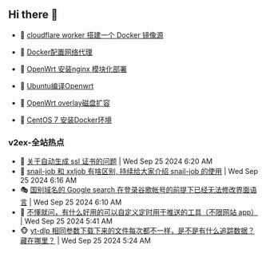 ## Hi there 👋

<!--
**dkyg666/dkyg666** is a ✨ _special_ ✨ repository because its `README.md` (this file) appears on your GitHub profile.

Here are some ideas to get you started:

- 🔭 I’m currently working on ...
- 🌱 I’m currently learning ...
- 👯 I’m looking to collaborate on ...
- 🤔 I’m looking for help with ...
- 💬 Ask me about ...
- 📫 How to reach me: ...
- 😄 Pronouns: ...
- ⚡ Fun fact: ...
-->

<!-- BLOG-POST-LIST:START -->
- 🦩 [cloudflare worker 搭建一个 Docker 镜像源](http://blog.1996099.xyz/archives/cloudflare-worker-da-jian-yi-ge-docker-jing-xiang-zhan) 

- 🚦 [Docker配置网络代理](http://blog.1996099.xyz/archives/dockerpei-zhi-wang-luo-dai-li) 

- 🫶 [OpenWrt 安装nginx 模块化部署](http://blog.1996099.xyz/archives/openwrt-an-zhuang-nginx-mo-kuai-hua-bu-shu) 

- 🦄 [Ubuntu编译Openwrt](http://blog.1996099.xyz/archives/ubuntuzi-bian-yi-openwrt) 

- 🐻 [OpenWrt overlay磁盘扩容](http://blog.1996099.xyz/archives/openwrt-overlay) 

- 🤖 [CentOS 7 安装Docker环境](http://blog.1996099.xyz/archives/centos-docker) 
<!-- BLOG-POST-LIST:END -->

### v2ex-全站热点
<!-- v2ex:START -->
- 🥸 [关于自动生成 ssl 证书的问题](https://www.v2ex.com/t/1075671#reply0) | Wed Sep 25 2024 6:20 AM
- 🤗 [snail-job 和 xxljob 有啥区别, 持续给大家介绍 snail-job 的使用](https://www.v2ex.com/t/1075669#reply0) | Wed Sep 25 2024 6:16 AM
- 🎭 [国别域名的 Google search 在登录谷歌帐号的前提下已经无法修改界面语言](https://www.v2ex.com/t/1075666#reply1) | Wed Sep 25 2024 6:10 AM
- 🥷 [不懂就问，有什么好用的可以自定义定时用于推送的工具（不限网站 app）](https://www.v2ex.com/t/1075658#reply5) | Wed Sep 25 2024 5:41 AM
- 🐵 [yt-dlp 相同参数下载下来的文件每次都不一样，是不是有什么追踪数据？藏在哪里？](https://www.v2ex.com/t/1075650#reply0) | Wed Sep 25 2024 5:24 AM<!-- v2ex:END -->

